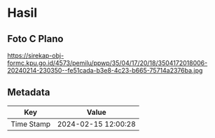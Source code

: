 # Hasil

## Foto C Plano

https://sirekap-obj-formc.kpu.go.id/4573/pemilu/ppwp/35/04/17/20/18/3504172018006-20240214-230350--fe51cada-b3e8-4c23-b665-75714a2376ba.jpg


## Metadata

| Key        | Value               |
| ---------- | ------------------- |
| Time Stamp | 2024-02-15 12:00:28 |



